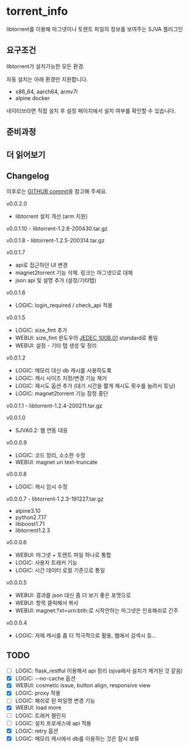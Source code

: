 # torrent_info

libtorrent를 이용해 마그넷이나 토렌트 파일의 정보를 보여주는 SJVA 플러그인

## 요구조건

libtorrent가 설치가능한 모든 환경.

자동 설치는 아래 환경만 지원합니다.

- x86_64, aarch64, armv7l
- alpine docker

네이티브라면 직접 설치 후 설정 페이지에서 설치 여부를 확인할 수 있습니다.

## 준비과정

## 더 읽어보기

## Changelog

이후로는 [GITHUB commit](https://github.com/wiserain/torrent_info/commits/master)을 참고해 주세요.

v0.0.2.0

- libtorrent 설치 개선 (arm 지원)

v0.0.1.10 - libtorrent-1.2.6-200430.tar.gz

v0.0.1.8 - libtorrent-1.2.5-200314.tar.gz

v0.0.1.7

- api로 접근하던 UI 변경
- magnet2torrent 기능 삭제. 링크는 마그넷으로 대체
- json api 및 설명 추가 (설정/기타탭)

v0.0.1.6

- LOGIC: login_required / check_api 적용

v0.0.1.5

- LOGIC: size_fmt 추가
- WEBUI: size_fmt 윈도우의 [JEDEC 100B.01](https://superuser.com/a/938259) standard로 통일
- WEBUI: 설정 - 기타 탭 생성 및 정리

v0.0.1.2

- LOGIC: 메모리 대신 db 캐시를 사용하도록
- LOGIC: 캐시 사이즈 지정/변경 기능 제거
- LOGIC: 재시도 옵션 추가 (대기 시간을 짧게 재시도 횟수를 늘려서 튜닝)
- LOGIC: magnet2torrent 기능 잠정 중단

v0.0.1.1 - libtorrent-1.2.4-200211.tar.gz

v0.0.1.0

- SJVA0.2: 웹 연동 대응

v0.0.0.9

- LOGIC: 코드 정리, 소소한 수정
- WEBUI: magnet uri text-truncate

v0.0.0.8

- LOGIC: 캐시 임시 수정

v0.0.0.7 - libtorrent-1.2.3-191227.tar.gz

- alpine3.10
- python2.7.17
- libboost1.71
- libtorrent1.2.3

v0.0.0.6

- WEBUI: 마그넷 + 토렌트 파일 하나로 통합
- LOGIC: 사용자 트래커 기능
- LOGIC: 시간 데이터 로컬 기준으로 통일

v0.0.0.5

- WEBUI: 결과를 json 대신 좀 더 보기 좋은 포맷으로
- WEBUI: 항목 클릭해서 복사
- WEBUI: magnet:?xt=urn:btih:로 시작안하는 마그넷은 인포해쉬로 간주

v0.0.0.4

- LOGIC: 자체 캐시를 좀 더 적극적으로 활용, 웹에서 검색시 등...

## TODO

- [ ] LOGIC: flask_restful 이용해서 api 정리 (sjva에서 설치가 제거된 것 같음)
- [x] LOGIC: --no-cache 옵션
- [x] WEBUI: cosmetic issue, button align, responsive view
- [x] LOGIC: proxy 적용
- [ ] LOGIC: 해쉬로 된 파일명 변경 기능
- [x] WEBUI: load more
- [ ] LOGIC: 트래커 챌린지
- [ ] LOGIC: 설치 프로세스에 api 적용
- [x] LOGIC: retry 옵션
- [x] LOGIC: 메모리 캐시에서 db를 이용하는 것은 잠시 보류

